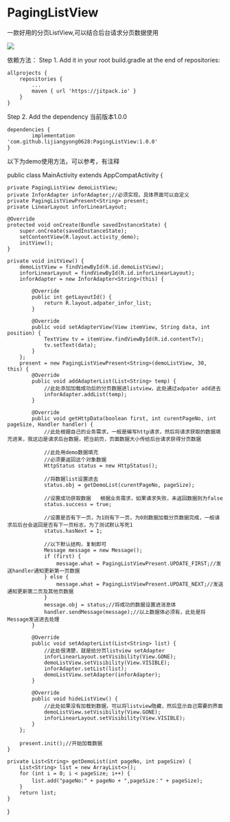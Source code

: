 # PagingListView
一款好用的分页ListView,可以结合后台请求分页数据使用

[![](https://jitpack.io/v/lijiangyong0628/PagingListView.svg)](https://jitpack.io/#lijiangyong0628/PagingListView)

依赖方法：
Step 1. Add it in your root build.gradle at the end of repositories:

	allprojects {
		repositories {
			...
			maven { url 'https://jitpack.io' }
		}
	}

Step 2. Add the dependency    当前版本1.0.0

	dependencies {
	        implementation 'com.github.lijiangyong0628:PagingListView:1.0.0'
	}

以下为demo使用方法，可以参考，有注释

public class MainActivity extends AppCompatActivity {

    private PagingListView demoListView;
    private InforAdapter inforAdapter;//必须实现，具体界面可以自定义
    private PagingListViewPresent<String> present;
    private LinearLayout inforLinearLayout;

    @Override
    protected void onCreate(Bundle savedInstanceState) {
        super.onCreate(savedInstanceState);
        setContentView(R.layout.activity_demo);
        initView();
    }

    private void initView() {
        demoListView = findViewById(R.id.demoListView);
        inforLinearLayout = findViewById(R.id.inforLinearLayout);
        inforAdapter = new InforAdapter<String>(this) {

            @Override
            public int getLayoutId() {
                return R.layout.adpater_infor_list;
            }

            @Override
            public void setAdapterView(View itemView, String data, int position) {
                TextView tv = itemView.findViewById(R.id.contentTv);
                tv.setText(data);
            }
        };
        present = new PagingListViewPresent<String>(demoListView, 30, this) {
            @Override
            public void addAdapterList(List<String> temp) {
                //此处添加加载成功后的分页数据进listview，此处通过adpater add进去
                inforAdapter.addList(temp);
            }

            @Override
            public void getHttpData(boolean first, int curentPageNo, int pageSize, Handler handler) {
                //此处根据自己的业务需求，一般是编写http请求，然后将请求获取的数据填充进来，我这边是请求后台数据，把当前页，页面数据大小传给后台请求获得分页数据

                //此处用demo数据填充
                //必须要返回这个对象数据
                HttpStatus status = new HttpStatus();

                //将数据list设置进去
                status.obj = getDemoList(curentPageNo, pageSize);

                //设置成功获取数据   根据业务需求，如果请求失败，未返回数据则为false
                status.success = true;

                //设置是否有下一页，为1则有下一页，为0则数据加载分页数据完成，一般请求后后台会返回是否有下一页标志，为了测试默认写死1
                status.hasNext = 1;

                //以下默认结构，复制即可
                Message message = new Message();
                if (first) {
                    message.what = PagingListViewPresent.UPDATE_FIRST;//发送handler通知更新第一页数据
                } else {
                    message.what = PagingListViewPresent.UPDATE_NEXT;//发送通知更新第二页及其他页数据
                }
                message.obj = status;//将成功的数据设置进消息体
                handler.sendMessage(message);//以上数据体必须有，此处是将Message发送进去处理
            }

            @Override
            public void setAdapterList(List<String> list) {
                //此处很清楚，就是给分页listview setAdapter
                inforLinearLayout.setVisibility(View.GONE);
                demoListView.setVisibility(View.VISIBLE);
                inforAdapter.setList(list);
                demoListView.setAdapter(inforAdapter);
            }

            @Override
            public void hideListView() {
                //此处如果没有加载到数据，可以将listview隐藏，然后显示自己需要的界面
                demoListView.setVisibility(View.GONE);
                inforLinearLayout.setVisibility(View.VISIBLE);
            }
        };

        present.init();//开始加载数据
    }

    private List<String> getDemoList(int pageNo, int pageSize) {
        List<String> list = new ArrayList<>();
        for (int i = 0; i < pageSize; i++) {
            list.add("pageNo:" + pageNo + ",pageSize：" + pageSize);
        }
        return list;
    }
}
